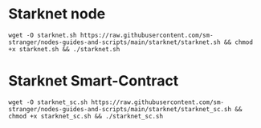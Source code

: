 

<h1>Starknet node</h1>

<pre><code>wget -O starknet.sh https://raw.githubusercontent.com/sm-stranger/nodes-guides-and-scripts/main/starknet/starknet.sh && chmod +x starknet.sh && ./starknet.sh</code></pre>

<h1>Starknet Smart-Contract</h1>
<pre><code>wget -O starknet_sc.sh https://raw.githubusercontent.com/sm-stranger/nodes-guides-and-scripts/main/starknet/starknet_sc.sh && chmod +x starknet_sc.sh && ./starknet_sc.sh</code></pre>
